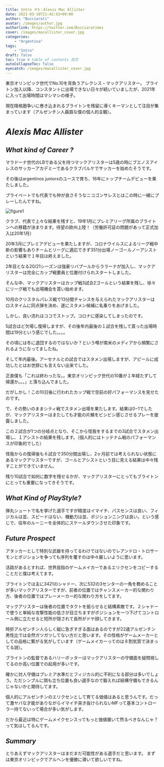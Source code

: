 ```yaml
---
title: Intro ＃5：Alexis Mac Allister
date: 2021-03-18T21:42:53+09:00
author: "Bucciarati"
avatar: /images/author.jpg
authorlink: https://twitter.com/Bucciaratimes
cover: /images/macallister_cover.jpg
categories:
    - "Argentina"
tags: 
    - "Intro"
draft: false
toc: true # table of contents 目次
autoCollapseToc: false
eyecatch: /images/macallister_cover.jpg
---
```


東京オリンピック世代でNo.10を背負うアレクシス・マックアリスター。
ブライトン加入以降、コンスタントに出場できない日々が続いていましたが、2021年に入って出場時間はマシマシの様子。

現在降格圏争いに巻き込まれるブライトンを残留に導くキーマンとして注目が集まっています（アルゼンチン人贔屓な僕の個人的主観）。

# _Alexis Mac Allister_

## _What kind of Career ?_

マラドーナ世代のLBである父を持つマックアリスターは5歳の時にブエノスアイレスのサッカーアカデミーであるクラブパルケでサッカーを始めたそうです。

その後はargentinos juniorsのユースで育ち、16年にトップチームデビューを果たしました。

プライベートでも代表でも仲が良さそうなニコゴンサレスとはこの時に一緒にプレーしたんですね。

![figure1](/images/macnico.jpeg)

クラブ、代表で上々な結果を残すと、19年1月にプレミアリーグ所属のブライトンへの移籍が決まります。待望の欧州上陸！（労働許可証の問題があって正式加入は20年1月）

20年3月にプレミアデビューを果たしますが、コロナウイルスによるリーグ戦中断の影響もありチームとリーグに適応できず351分出場ノーゴールノーアシストという結果で１年目は終えました。

2年目となる20/21シーズンは強豪リバプールからララーナが加入し、マックアリスターは完全にカップ戦要員と位置付けられスタートしました。

そんな中、マックアリスターはカップ戦3試合2ゴールという結果を残し、徐々にリーグ戦でも出場機会を貰い始めます。

10月のクリスタルパレス戦で13分間チャンスを与えられたマックアリスターはロスタイムに同点弾を決め、遂にスタメン候補に名乗りをあげました。

しかし、良い流れはココでストップ。コロナに感染してしまったのです。

5試合ほど欠場し復帰しますが、その後年内最後の１試合を残して貰った出場時間は19分という感じでした。。。。

その頃には冬に退団するのではないか？という噂が南米のメディアから頻繁にされるようになってましたね。

そして年内最後。アーセナルとの試合ではスタメン出場しますが、アピールに成功したとはお世辞にも言えない出来でした。

正直僕も「これは終わったな。。東京オリンピック世代の10番が１年経たずして帰還か。。。」と落ち込んでました。

だがしかし！この10日後に行われたカップ戦で空前の好パフォーマンスを見せたのです。

で、その勢いのままシティ戦でスタメン出場を果たします。結果は0−1でしたが、マックアリスターはまたしても才能の片鱗をビシビシ感じさせるプレーを披露しました。

この２試合が1つの分岐点となり、そこから怪我をするまでの3試合でスタメン出場し、１アシストの結果を残します。（個人的にはトッテナム戦のパフォーマンスが印象的でした）

怪我からの復帰後も６試合で350分間出場し、2ヶ月前では考えられない状態にあるマックアリスターですが、ゴールとアシストという目に見える結果は中々残すことができていません。

残り10試合で如何に数字を残せるかが、マックアリスターにとってもブライトンにとっても重要になってきそうです。

## _What Kind of PlayStyle?_

弾丸シュートで名を挙げた選手ですが精度はイマイチ、パスセンスは良い、フィジカルは並、スピードはない、機動力は並、ポジションニングは良い。という感じで、往年のルーニーを全体的にスケールダウンさせた印象です。

## _Future Prospect_

アタッカーとして特別な武器を持ってるわけではないのでレアンドロ・トロサーモンとポジションを争っても序列を覆すのは中々厳しいように思います。

活路があるとすれば、世界屈指のゲームメイカーであるエリクセンをコピーすることだと僕は考えてます。

ブライトンでは主に3421のシャドー、次に532の3センターの一角を務めることが多いマックアリスターですが、前者の位置ではチャンスメーカー的な関わり方、後者の位置ではプレーメーカー的な関わり方をしてます。

マックアリスターは後者の位置でタクトを振らせると結構素敵です。２シャドーで使うと単純な攻撃性能の低さが目立ちますがポジションを一つ下げてコントロール側に立たせると短所が隠されて長所がドヤ顔してきます。

時折アルゼンチン人らしく縦に急ぎすぎる面はあるのですが22歳アルゼンチン男性比では全然ガツガツしてない方だと思います。その性格がゲームメーカーとしての品格に繋がる気がしています（ゲームメイカーってのは８割気質で決まってる説）。

ブライトンの監督であるハリーポッターはマックアリスターの守備面を疑問視してるのか高い位置での起用が多いです。

確かに対人守備はプレミア水準だとフィジカル的に不利になる部分は多いでしょう。ただシンプルに頭も立ち位置も良い選手なので鍛えれば結構守備もできるんじゃないかと期待してます。

個人的にアルゼンチンのエリクセンとして育てる価値はあると思うんです。だって激ヤバな才能がありながらイマイチ突き抜けられないMFって基本コントローラー持てないって場合が多い気がします。

だから最近は特にゲームメイクセンスってもっと価値置いて然るべきなんじゃ？って気はしてるんです。

## _Summary_

とりあえずマックアリスターはまだまだ可能性がある選手だと思います。
まずは東京オリンピックでアルヘンを優勝に導いて欲しいですね。
